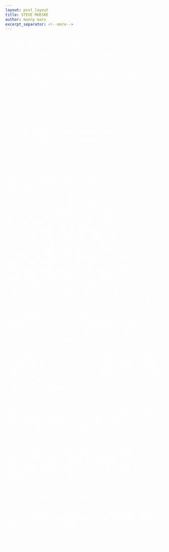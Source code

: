 ```yaml
---
layout: post_layout
title: STEVE MUESKE
author: manny marx
excerpt_separator: <!--more-->
---
```


<div class="container" style="color:#fff">

<meta property="og:image"
    content="https://f1.bcbits.com/img/a0078879631_16.jpg" />

<meta name="description" content="Steve Mueske music review">

	<div class="row">
		<div class="col-lg-8" itemscope itemtype="http://schema.org/MusicGroup">
				<a href="http://mannymarx.com/2015/11/26/SteveMueske.html"><h3 style="color:#ff4b33;">召し上がれ</h3></a>
				

				<p>{% if page.author %} by <span itemprop="author" itemscope itemtype="http://schema.org/Person"><span itemprop="name">{{ page.author }}</span></span>{% endif %}</p>
 
				<hr>

				<p><span class="glyphicon glyphicon-time"></span> Posted on {{ page.date | date: "%b %-d, %Y" }}</p>


				

				<a href="http://mannymarx.com/2015/11/26/SteveMueske.html"><img class="img-responsive" src="https://f1.bcbits.com/img/0003320878_100.png" alt="Steve Mueske"></a>

				<hr>

				 <!-- Post Content -->
				
                <p><a href="https://stevemueske.bandcamp.com/" target="_blank">Steve Mueske's</a> Dyads: <a href="https://stevemueske.bandcamp.com/album/dyad-1" target="_blank">#1</a>, <a href="https://stevemueske.bandcamp.com/album/dyad-2" target="_blank">#2</a>, and <a href="https://stevemueske.bandcamp.com/album/dyad-3" target="_blank">#3</a> are delicious musical morsels made with acuminous detail. Each Dyad is kind of like those <a href="http://tinyurl.com/qfqpcpo" target="_blank"> fancy dishes that come on a big plate with one small piece of food on it</a> but without any of the pretentiousness and much more filling.</p> 
                <img class="img-responsive" src="https://f1.bcbits.com/img/a0078879631_16.jpg" alt="Steve Mueske Dyad #2" height="200px" width="200px" align="right"> <!--more-->
                <p>Seriously though, Steve Mueske takes full advantage of the audio-digital canvas. For example, in the track <a href="https://stevemueske.bandcamp.com/album/dyad-3">"Entropy's Song"</a> every buzz, each rhythmic pop, and all the <a href="http://www.teachmeaudio.com/mixing/techniques/panning/" target="_blank">panning</a> are delicately placed. The composition of each one of his songs display a massive library of well executed ideas. Another unique aspect about Steve Mueske's Dyads is that they are microtonal. In short, they consist of notes/tones which do not conform to typical Western music. I'll do my best to explain, <a href="http://mannymarx.com/img/Typical_Keyboard.jpg" target="_blank">here is a typical keyboard</a> most of us know. Now, if we break these notes / tones in to "steps" they <a href="http://mannymarx.com/img/Semitones.jpg" target="_blank">will look something like this</a>. As you can see each note on the keyboard differs from the two keys on either side of it by a half, typically refereed to as a "half step". <a href="http://mannymarx.com/img/Microtones.jpg" target="_blank">So with that in mind these are what microtones are</a>. If that doesn't make any sense, here is a <a href="https://www.youtube.com/watch?v=APtJsaPxNgo">youtube video of a microtonal keyboard</a>.
                For those of you that are well versed in micrtonal music,</p> <p><em>"Entropy's Song is in 26ed3, which is an octave and a half divided into 26"&mdash;Steve Mueske.</em> </p>

                <p>What I enjoy most about Steve Mueske's music are the beats. Typically with music as exploratory and ambient as his Dyads get, his never gets too airy and lost in themselves unlike ambient music tends to do. Going back to the fancy food analogy, as craftily designed as his dishes are the fact that they are still food is never forgone. I am sure most chefs can make a fancy dish with a big enough plate, as most musicians can make ambient music with a few <a href="https://en.wikipedia.org/wiki/Software_synthesizer" target="_blank">synth plug-ins</a>. The hard part is making it delicious and Steve Mueske accomplishes this with his solid beats and rhythms.</p>

                <p>Due to its level of maturity, I can envision Steve Mueske's music giving life to all kinds of media ranging from film to video games to television. His music has been part of my reading playlist while I have gone through <a itemprop="author" href="http://www.richardkmorgan.com/" target="_blank">Richard K. Morgan's</a> cyberpunk novel <a itemprop="name" href="http://www.richardkmorgan.com/books/altered-carbon/" target="_blank">"Altered Carbon"</a>. So if you are a fan of science fiction, Steve Mueske's music is right up your alley.</p>

                <p> Steve Mueske's creations are a pleasure to listen to and as a creator of music myself I can't help but to feel the need to step my creative game up. When you have the chance, head to Steve Mueske's <a href="https://stevemueske.bandcamp.com/" target="_blank">Bandcamp</a> or <a href="https://soundcloud.com/steve-mueske" target="_blank">Soundcloud</a> page and give his Dyads&mdash;as well as his other music&mdash;a listen. You can also see what he is up to on <a href="https://twitter.com/stevemueske" target="_blank">Twitter</a>. 

                <p>Peace</p>
                <p style="text-align:right">mmx</p>
              
                <hr>

                <iframe style="border: 0; width: 300px; height: 400px;" src="https://bandcamp.com/EmbeddedPlayer/album=2719316222/size=large/bgcol=ffffff/linkcol=0687f5/tracklist=false/transparent=true/" seamless><a href="http://stevemueske.bandcamp.com/album/dyad-3">Dyad #3 by Steve Mueske</a></iframe>


        </div>
	</div>
</div>